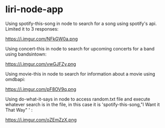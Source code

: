 # liri-node-app


Using spotify-this-song in node to search for a song using spotify's api.  Limited it to 3 responses:

https://i.imgur.com/NFkGW0a.png

Using concert-this in node to search for upcoming concerts for a band using bandsintown:

https://i.imgur.com/vwGJFZy.png

Using movie-this in node to search for information about a movie using omdbapi:

https://i.imgur.com/pF8OV9q.png


Using do-what-it-says in node to access random.txt file and execute whatever search is in the file, in this case it is 'spotify-this-song,"I Want it That Way" ' :

https://i.imgur.com/oZEmZzX.png

